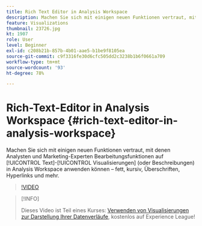 ```yaml
---
title: Rich Text Editor in Analysis Workspace
description: Machen Sie sich mit einigen neuen Funktionen vertraut, mit denen Analysten und Marketing-Experten Bearbeitungsfunktionen auf Textvisualisierungen (oder Beschreibungen) in Analysis Workspace anwenden können – fett, kursiv, Überschriften, Hyperlinks und mehr.
feature: Visualizations
thumbnail: 23726.jpg
kt: 1907
role: User
level: Beginner
exl-id: c208b21b-857b-4b01-aae5-b1be9f8105ea
source-git-commit: c9f3316fe30d6cfc505dd2c3238b1b6f0661a709
workflow-type: tm+mt
source-wordcount: '93'
ht-degree: 78%

---
```


# Rich-Text-Editor in Analysis Workspace {#rich-text-editor-in-analysis-workspace}

Machen Sie sich mit einigen neuen Funktionen vertraut, mit denen Analysten und Marketing-Experten Bearbeitungsfunktionen auf [!UICONTROL Text]-[!UICONTROL Visualisierungen] (oder Beschreibungen) in Analysis Workspace anwenden können – fett, kursiv, Überschriften, Hyperlinks und mehr.

>[!VIDEO](https://video.tv.adobe.com/v/23726/?quality=12)

>[!INFO]
>
> Dieses Video ist Teil eines Kurses: [Verwenden von Visualisierungen zur Darstellung Ihrer Datenverläufe](https://experienceleague.adobe.com/?recommended=Analytics-U-1-2021.1.visualizations&amp;lang=de), kostenlos auf Experience League!

